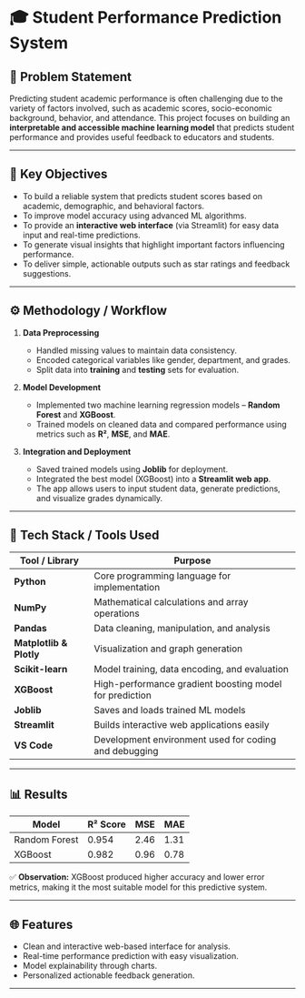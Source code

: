# 🎓 Student Performance Prediction System

## 🧾 Problem Statement
Predicting student academic performance is often challenging due to the variety of factors involved, such as academic scores, socio-economic background, behavior, and attendance. This project focuses on building an **interpretable and accessible machine learning model** that predicts student performance and provides useful feedback to educators and students.

---

## 🎯 Key Objectives
- To build a reliable system that predicts student scores based on academic, demographic, and behavioral factors.  
- To improve model accuracy using advanced ML algorithms.  
- To provide an **interactive web interface** (via Streamlit) for easy data input and real-time predictions.  
- To generate visual insights that highlight important factors influencing performance.  
- To deliver simple, actionable outputs such as star ratings and feedback suggestions.

---

## ⚙️ Methodology / Workflow
1. **Data Preprocessing**  
   - Handled missing values to maintain data consistency.  
   - Encoded categorical variables like gender, department, and grades.  
   - Split data into **training** and **testing** sets for evaluation.  

2. **Model Development**  
   - Implemented two machine learning regression models – **Random Forest** and **XGBoost**.  
   - Trained models on cleaned data and compared performance using metrics such as **R²**, **MSE**, and **MAE**.  

3. **Integration and Deployment**  
   - Saved trained models using **Joblib** for deployment.  
   - Integrated the best model (XGBoost) into a **Streamlit web app**.  
   - The app allows users to input student data, generate predictions, and visualize grades dynamically.

---

## 🧠 Tech Stack / Tools Used
| Tool / Library | Purpose |
|-----------------|----------|
| **Python** | Core programming language for implementation |
| **NumPy** | Mathematical calculations and array operations |
| **Pandas** | Data cleaning, manipulation, and analysis |
| **Matplotlib & Plotly** | Visualization and graph generation |
| **Scikit-learn** | Model training, data encoding, and evaluation |
| **XGBoost** | High-performance gradient boosting model for prediction |
| **Joblib** | Saves and loads trained ML models |
| **Streamlit** | Builds interactive web applications easily |
| **VS Code** | Development environment used for coding and debugging |

---

## 📊 Results
| Model | R² Score | MSE | MAE |
|--------|-----------|------|------|
| Random Forest | 0.954 | 2.46 | 1.31 |
| XGBoost | 0.982 | 0.96 | 0.78 |

✅ **Observation:** XGBoost produced higher accuracy and lower error metrics, making it the most suitable model for this predictive system.

---

## 🌐 Features
- Clean and interactive web-based interface for analysis.  
- Real-time performance prediction with easy visualization.  
- Model explainability through charts.  
- Personalized actionable feedback generation.

---
